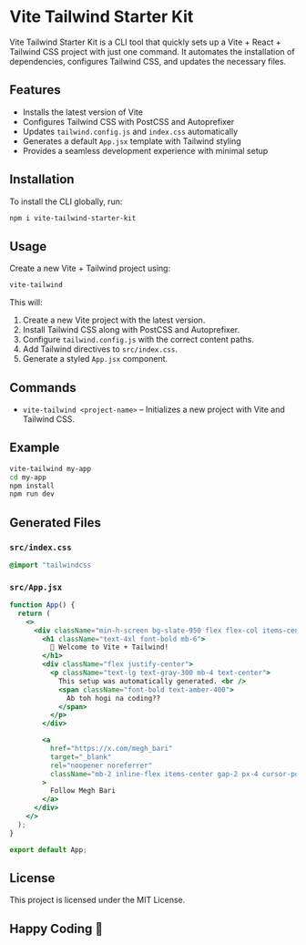 # Vite Tailwind Starter Kit

Vite Tailwind Starter Kit is a CLI tool that quickly sets up a Vite + React + Tailwind CSS project with just one command. It automates the installation of dependencies, configures Tailwind CSS, and updates the necessary files.

## Features

- Installs the latest version of Vite
- Configures Tailwind CSS with PostCSS and Autoprefixer
- Updates `tailwind.config.js` and `index.css` automatically
- Generates a default `App.jsx` template with Tailwind styling
- Provides a seamless development experience with minimal setup

## Installation

To install the CLI globally, run:

```sh
npm i vite-tailwind-starter-kit
```

## Usage

Create a new Vite + Tailwind project using:

```sh
vite-tailwind
```

This will:

1. Create a new Vite project with the latest version.
2. Install Tailwind CSS along with PostCSS and Autoprefixer.
3. Configure `tailwind.config.js` with the correct content paths.
4. Add Tailwind directives to `src/index.css`.
5. Generate a styled `App.jsx` component.

## Commands

- `vite-tailwind <project-name>` – Initializes a new project with Vite and Tailwind CSS.

## Example

```sh
vite-tailwind my-app
cd my-app
npm install
npm run dev
```

## Generated Files

### `src/index.css`

```css
@import "tailwindcss
```

### `src/App.jsx`

```jsx
function App() {
  return (
    <>
      <div className="min-h-screen bg-slate-950 flex flex-col items-center justify-center text-white p-6">
        <h1 className="text-4xl font-bold mb-6">
          🚀 Welcome to Vite + Tailwind!
        </h1>
        <div className="flex justify-center">
          <p className="text-lg text-gray-300 mb-4 text-center">
            This setup was automatically generated. <br />
            <span className="font-bold text-amber-400">
              Ab toh hogi na coding??
            </span>
          </p>
        </div>

        <a
          href="https://x.com/megh_bari"
          target="_blank"
          rel="noopener noreferrer"
          className="mb-2 inline-flex items-center gap-2 px-4 cursor-pointer py-2 rounded-md bg-gradient-to-r from-gray-800 to-gray-700 hover:from-gray-700 hover:to-gray-600 transition-all duration-300 shadow-md"
        >
          Follow Megh Bari
        </a>
      </div>
    </>
  );
}

export default App;
```

## License

This project is licensed under the MIT License.


## Happy Coding 🎈
